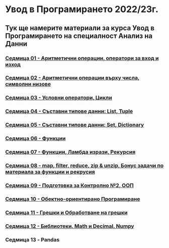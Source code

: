 # Увод в Програмирането 2022/23г.

## Тук ще намерите материали за курса Увод в Програмирането на специалност Анализ на Данни 

### [Седмица 01 - Аритметични операции, оператори за вход и изход](https://github.com/Kaisiq/UP-Students/blob/main/week1/week01_code.py)
### [Седмица 02 - Аритметични операции върху числа, символни низове](https://github.com/Kaisiq/UP-Students/tree/main/week02)
### [Седмица 03 - Условни оператори, Цикли](https://github.com/Kaisiq/UP-Students/tree/main/week03)
### [Седмица 04 - Съставни типове данни: List, Tuple](https://github.com/Kaisiq/UP-Students/tree/main/week04)
### [Седмица 05 - Съставни типове данни: Set, Dictionary](https://github.com/Kaisiq/UP-Students/tree/main/week05)
### [Седмица 06 - Функции](https://github.com/Kaisiq/UP-Students/tree/main/week06)
### [Седмица 07 - Функции, Ламбда изрази, Рекурсия](https://github.com/Kaisiq/UP-Students/tree/main/week07)
### [Седмица 08 - map, filter, reduce, zip & unzip, Бонус задачи по материала за функции и рекрусия](https://github.com/Kaisiq/UP-Students/tree/main/week08)
### [Седмица 09 - Подготовка за Контролно №2, ООП](https://github.com/Kaisiq/UP-Students/tree/main/week09)
### [Седмица 10 - Обектно-ориентирано Програмиране](https://github.com/Kaisiq/UP-Students/tree/main/week10)
### [Седмица 11 - Грешки и Обработване на грешки](https://github.com/Kaisiq/UP-Students/tree/main/week11)
### [Седмица 12 - Библиотеки. Math и Decimal, Numpy](https://github.com/Kaisiq/UP-Students/tree/main/week12)
### Седмица 13 - Pandas